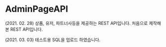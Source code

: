 # AdminPageAPI
(2021. 02. 28)
상품, 유저, 파트너사등을 제공하는 REST API입니다.
처음으로 제작해본 REST API입니다.

(2021. 03. 03)
테스트용 SQL을 업로드 하였습니다.
